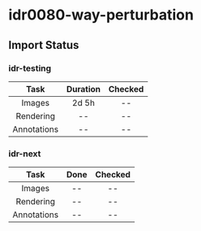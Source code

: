 # idr0080-way-perturbation

## Import Status

### idr-testing
| Task | Duration | Checked |
| :----: |:----:| :----:|
| Images| 2d 5h | -- |
| Rendering | -- | -- |
| Annotations | -- | -- |

### idr-next
| Task | Done | Checked |
| :----: |:----:| :----:|
| Images| -- | -- |
| Rendering | -- | -- |
| Annotations | -- | -- |
